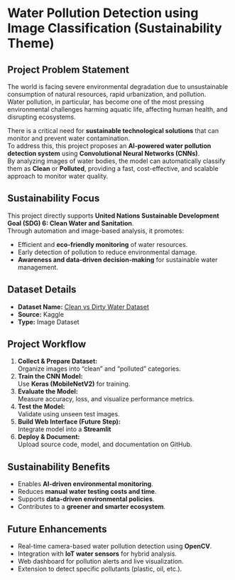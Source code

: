 # Water Pollution Detection using Image Classification (Sustainability Theme)

## Project Problem Statement
The world is facing severe environmental degradation due to unsustainable consumption of natural resources, rapid urbanization, and pollution.  
Water pollution, in particular, has become one of the most pressing environmental challenges harming aquatic life, affecting human health, and disrupting ecosystems.

There is a critical need for **sustainable technological solutions** that can monitor and prevent water contamination.  
To address this, this project proposes an **AI-powered water pollution detection system** using **Convolutional Neural Networks (CNNs)**.  
By analyzing images of water bodies, the model can automatically classify them as **Clean** or **Polluted**, providing a fast, cost-effective, and scalable approach to monitor water quality.

## Sustainability Focus
This project directly supports **United Nations Sustainable Development Goal (SDG) 6: Clean Water and Sanitation**.  
Through automation and image-based analysis, it promotes:
- Efficient and **eco-friendly monitoring** of water resources.  
- Early detection of pollution to reduce environmental damage.  
- **Awareness and data-driven decision-making** for sustainable water management.

## Dataset Details
- **Dataset Name:** [Clean vs Dirty Water Dataset](https://www.kaggle.com/datasets/elvinagammed/clean-dirty-water-dataset)  
- **Source:** Kaggle
- **Type:** Image Dataset

## Project Workflow
1. **Collect & Prepare Dataset:**  
   Organize images into “clean” and “polluted” categories.
2. **Train the CNN Model:**  
   Use **Keras (MobileNetV2)** for training.
3. **Evaluate the Model:**  
   Measure accuracy, loss, and visualize performance metrics.
4. **Test the Model:**  
   Validate using unseen test images.
5. **Build Web Interface (Future Step):**  
   Integrate model into a **Streamlit**
6. **Deploy & Document:**  
   Upload source code, model, and documentation on GitHub.

## Sustainability Benefits
- Enables **AI-driven environmental monitoring**.  
- Reduces **manual water testing costs and time**.  
- Supports **data-driven environmental policies**.  
- Contributes to a **greener and smarter ecosystem**.  

## Future Enhancements
- Real-time camera-based water pollution detection using **OpenCV**.  
- Integration with **IoT water sensors** for hybrid analysis.  
- Web dashboard for pollution alerts and live visualization.  
- Extension to detect specific pollutants (plastic, oil, etc.).

